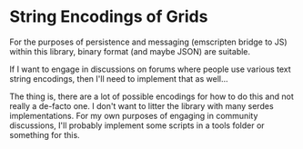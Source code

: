 # String Encodings of Grids

For the purposes of persistence and messaging (emscripten bridge to JS) within this library, binary format (and maybe JSON) are suitable.

If I want to engage in discussions on forums where people use various text string encodings, then I'll need to implement that as well...

The thing is, there are a lot of possible encodings for how to do this and not really a de-facto one. I don't want to litter the library with many serdes implementations. For my own purposes of engaging in community discussions, I'll probably implement some scripts in a tools folder or something for this.